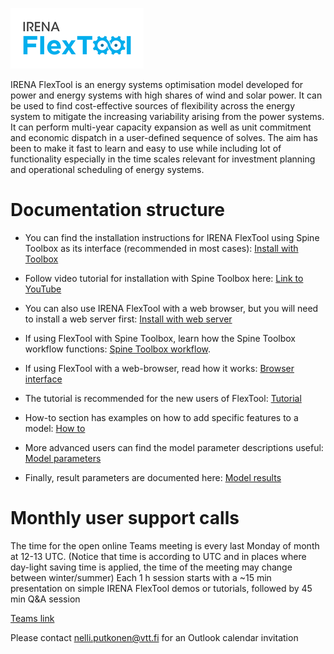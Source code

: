![IRENA FlexTool logo](./irena_flextool_logo.png)

IRENA FlexTool is an energy systems optimisation model developed for power and energy systems with high shares of wind and solar power. It can be used to find cost-effective sources of flexibility across the energy system to mitigate the increasing variability arising from the power systems. It can perform multi-year capacity expansion as well as unit commitment and economic dispatch in a user-defined sequence of solves. The aim has been to make it fast to learn and easy to use while including lot of functionality especially in the time scales relevant for investment planning and operational scheduling of energy systems.

# Documentation structure

- You can find the installation instructions for IRENA FlexTool using Spine Toolbox as its interface (recommended in most cases): [Install with Toolbox](https://irena-flextool.github.io/flextool/install_toolbox/)
- Follow video tutorial for installation with Spine Toolbox here: [Link to YouTube](https://youtu.be/N3qB0rzxPYw)
- You can also use IRENA FlexTool with a web browser, but you will need to install a web server first: [Install with web server](https://irena-flextool.github.io/flextool/install_web_interface/)

- If using FlexTool with Spine Toolbox, learn how the Spine Toolbox workflow functions: [Spine Toolbox workflow](https://irena-flextool.github.io/flextool/spine_toolbox).
- If using FlexTool with a web-browser, read how it works: [Browser interface](https://irena-flextool.github.io/flextool/browser_interface)

- The tutorial is recommended for the new users of FlexTool: [Tutorial](https://irena-flextool.github.io/flextool/tutorial)
- How-to section has examples on how to add specific features to a model: [How to](https://irena-flextool.github.io/flextool/how_to)
- More advanced users can find the model parameter descriptions useful: [Model parameters](https://irena-flextool.github.io/flextool/reference)
- Finally, result parameters are documented here: [Model results](https://irena-flextool.github.io/flextool/results)

# Monthly user support calls

The time for the open online Teams meeting is every last Monday of month at 12-13 UTC. (Notice that time is according to UTC and in places where day-light saving time is applied, the time of the meeting may change between winter/summer) Each 1 h session starts with a ~15 min presentation on simple IRENA FlexTool demos or tutorials, followed by 45 min Q&A session

[Teams link](https://teams.microsoft.com/l/meetup-join/19%3ameeting_MmIzZWMxYzktODMzNi00ODdjLWJlM2MtYzQ0Y2U4NDlhNTAz%40thread.v2/0?context=%7b%22Tid%22%3a%2268d6b592-5008-43b5-9b04-23bec4e86cf7%22%2c%22Oid%22%3a%226510eb43-ff7f-4f42-93ca-0302a115cd48%22%7d)

Please contact nelli.putkonen@vtt.fi for an Outlook calendar invitation